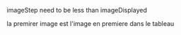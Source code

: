 imageStep need to be less than imageDisplayed

la premirer image est l'image en premiere dans le tableau